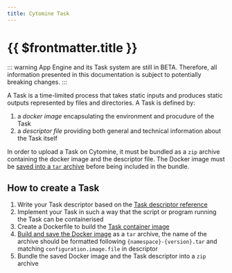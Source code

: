 ```yaml
---
title: Cytomine Task
---
```


# {{ $frontmatter.title }}

::: warning
App Engine and its Task system are still in BETA. Therefore, all information presented in this documentation is subject to potentially breaking changes.
:::

A Task is a time-limited process that takes static inputs and produces static outputs represented by files and directories. A Task is defined by:

1. a _docker image_ encapsulating the environment and procudure of the Task
2. a _descriptor file_ providing both general and technical information about the Task itself

In order to upload a Task on Cytomine, it must be bundled as a `zip` archive containing the docker image and the descriptor file. The Docker image must be [saved into a `tar` archive](/dev-guide/algorithms/task/task-docker-image) before being included in the bundle.

## How to create a Task

1. Write your Task descriptor based on the [Task descriptor reference](/dev-guide/algorithms/task/descriptor-reference)
1. Implement your Task in such a way that the script or program running the Task can be containerised
1. Create a Dockerfile to build the [Task container image](/dev-guide/algorithms/task/task-docker-image)
1. [Build and save the Docker image](/dev-guide/algorithms/task/task-docker-image#how-to-bundle-the-task-image) as a `tar` archive, the name of the archive should be formatted following `{namespace}-{version}.tar` and matching `configuration.image.file` in descriptor 
1. Bundle the saved Docker image and the Task descriptor into a `zip` archive
